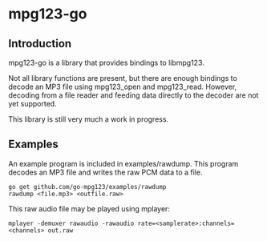 mpg123-go
=========

Introduction
------------

mpg123-go is a library that provides bindings to libmpg123.

Not all library functions are present, but there are enough bindings to
decode an MP3 file using mpg123_open and mpg123_read. However, decoding
from a file reader and feeding data directly to the decoder are not yet
supported.

This library is still very much a work in progress.

Examples
--------

An example program is included in examples/rawdump. This program decodes
an MP3 file and writes the raw PCM data to a file.

	go get github.com/go-mpg123/examples/rawdump
	rawdump <file.mp3> <outfile.raw>

This raw audio file may be played using mplayer:

	mplayer -demuxer rawaudio -rawaudio rate=<samplerate>:channels=<channels> out.raw
